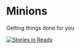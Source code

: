 # Minions
Getting things done for you

[![Stories in Ready](https://badge.waffle.io/GoodnessTuks/Minions.png?label=ready&title=Ready)](http://waffle.io/GoodnessTuks/Minions)
